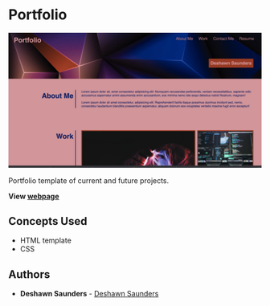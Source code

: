 # Portfolio

![Portfolio](https://github.com/Sha-94/portfolio/blob/main/portfolio-screenshot.png)

Portfolio template of current and future projects.

**View [webpage](https://sha-94.github.io/portfolio/)**


## Concepts Used

- HTML template
- CSS 

## Authors

- **Deshawn Saunders** - [Deshawn Saunders](https://github.com/Sha-94)
